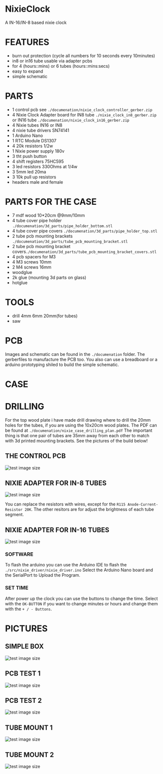 # NixieClock
A IN-16/IN-8 based nixie clock


# FEATURES
* burn out protection (cycle all numbers for 10 seconds every 10minutes)
* in8 or in16 tube usable via adapter pcbs
* for 4 (hours::mins) or 6 tubes (hours::mins:secs)
* easy to expand
* simple schematic


# PARTS
* 1 control pcb see `./documenation/nixie_clock_controller_gerber.zip`
* 4 Nixie Clock Adapter board for IN8 tube `./nixie_clock_in8_gerber.zip` or IN16 tube `./documenation/nixie_clock_in16_gerber.zip`
* 4 Nixie tubes IN16 or IN8
* 4 nixie tube drivers SN74141
* 1 Arduino Nano
* 1 RTC Module DS1307
* 4 20k resistors 1/2w
* 1 Nixie power supply 180v
* 3 tht push button
* 4 shift registers 75HC595
* 3 led resistors 330Ohms at 1/4w
* 3 5mm led 20ma
* 3 10k pull up resistors
* headers male and female


# PARTS FOR THE CASE
* 7 mdf wood 10*20cm @9mm/10mm
* 4 tube cover pipe holder `./documenation/3d_parts/pipe_holder_bottom.stl`
* 4 tube cover pipe covers `./documenation/3d_parts/pipe_holder_top.stl`
* 2 tube pcb mounting brackets `./documenation/3d_parts/tube_pcb_mounting_bracket.stl`
* 2 tube pcb mounting bracket covers`./documenation/3d_parts/tube_pcb_mounting_bracket_covers.stl`
* 4 pcb spacers for M3
* 4 M3 screws 10mm
* 2 M4 screws 16mm
* woodglue
* 2k glue (mounting 3d parts on glass)
* hotglue

# TOOLS
* drill 4mm 6mm 20mm(for tubes)
* saw


# PCB
Images and schematic can be found in the `./documenation` folder.
The gerberfiles to manufacture the PCB too. You also can use a breadboard or a arduino prototyping shiled to build the simple schematic.

# CASE




# DRILLING
For the top wood plate i have made drill drawing where to drill the 20mm holes for the tubes, if you are using the 10x20cm wood plates.
The PDF can be found at `./documenation/nixie_case_drilling_plan.pdf`
The important thing is that one pair of tubes are 35mm away from each other to match with 3d printed mounting brackets.
See the pictures of the build below!


## THE CONTROL PCB
![test image size](/documenation/pictures/ctrl_photo.png)

## NIXIE ADAPTER FOR IN-8 TUBES
![test image size](/documenation/pictures/in8_photo.png)

You can replace the resistors with wires, except for the `R115 Anode-Current-Resistor 20K`.
The other resitors are for adjust the brightness of each tube segment.

## NIXIE ADAPTER FOR IN-16 TUBES
![test image size](/documenation/pictures/in16_photo.png)


### SOFTWARE
To flash the arduino you can use the Arduino IDE to flash the `./src/nixie_driver/nixie_driver.ino`
Select the Arduino Nano board and the SerialPort to Upload the Program.


### SET TIME
After power up the clock you can use the buttons to change the time.
Select with the `OK-BUTTON` if you want to change minutes or hours and change them with the `+ / - Buttons`.


# PICTURES



## SIMPLE BOX
![test image size](/documenation/pictures_build/box_complete.jpg)


## PCB TEST 1
![test image size](/documenation/pictures_build/pcb_test.jpg)

## PCB TEST 2
![test image size](/documenation/pictures_build/pcb_test_2.jpg)


## TUBE MOUNT 1
![test image size](/documenation/pictures_build/tube_mount_2.jpg)


## TUBE MOUNT 2
![test image size](/documenation/pictures_build/tube_mount.jpg)





